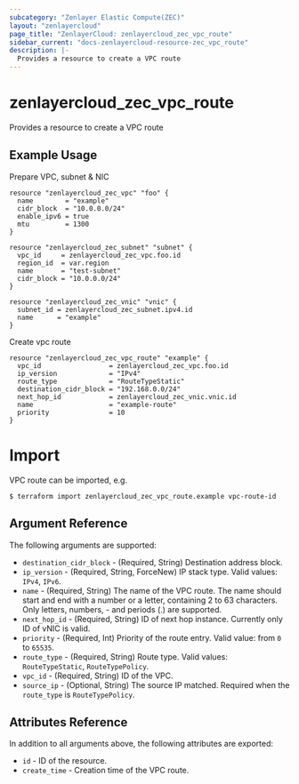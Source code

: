 ```yaml
---
subcategory: "Zenlayer Elastic Compute(ZEC)"
layout: "zenlayercloud"
page_title: "ZenlayerCloud: zenlayercloud_zec_vpc_route"
sidebar_current: "docs-zenlayercloud-resource-zec_vpc_route"
description: |-
  Provides a resource to create a VPC route
---
```


# zenlayercloud_zec_vpc_route

Provides a resource to create a VPC route

## Example Usage

Prepare VPC, subnet & NIC

```hcl
resource "zenlayercloud_zec_vpc" "foo" {
  name        = "example"
  cidr_block  = "10.0.0.0/24"
  enable_ipv6 = true
  mtu         = 1300
}

resource "zenlayercloud_zec_subnet" "subnet" {
  vpc_id     = zenlayercloud_zec_vpc.foo.id
  region_id  = var.region
  name       = "test-subnet"
  cidr_block = "10.0.0.0/24"
}

resource "zenlayercloud_zec_vnic" "vnic" {
  subnet_id = zenlayercloud_zec_subnet.ipv4.id
  name      = "example"
}
```

Create vpc route

```hcl
resource "zenlayercloud_zec_vpc_route" "example" {
  vpc_id                 = zenlayercloud_zec_vpc.foo.id
  ip_version             = "IPv4"
  route_type             = "RouteTypeStatic"
  destination_cidr_block = "192.168.0.0/24"
  next_hop_id            = zenlayercloud_zec_vnic.vnic.id
  name                   = "example-route"
  priority               = 10
}
```

# Import

VPC route can be imported, e.g.

```hcl
$ terraform import zenlayercloud_zec_vpc_route.example vpc-route-id
```

## Argument Reference

The following arguments are supported:

* `destination_cidr_block` - (Required, String) Destination address block.
* `ip_version` - (Required, String, ForceNew) IP stack type. Valid values: `IPv4`, `IPv6`.
* `name` - (Required, String) The name of the VPC route. The name should start and end with a number or a letter, containing 2 to 63 characters. Only letters, numbers, - and periods (.) are supported.
* `next_hop_id` - (Required, String) ID of next hop instance. Currently only ID of vNIC is valid.
* `priority` - (Required, Int) Priority of the route entry. Valid value: from `0` to `65535`.
* `route_type` - (Required, String) Route type. Valid values: `RouteTypeStatic`, `RouteTypePolicy`.
* `vpc_id` - (Required, String) ID of the VPC.
* `source_ip` - (Optional, String) The source IP matched. Required when the `route_type` is `RouteTypePolicy`.

## Attributes Reference

In addition to all arguments above, the following attributes are exported:

* `id` - ID of the resource.
* `create_time` - Creation time of the VPC route.


